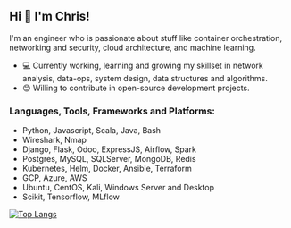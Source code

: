 ## Hi 👋 I'm Chris! 

I'm an engineer who is passionate about stuff like container orchestration, networking and security, cloud architecture, and machine learning.

- 💻 Currently working, learning and growing my skillset in network analysis, data-ops, system design, data structures and algorithms.
- 😊 Willing to contribute in open-source development projects.

### Languages, Tools, Frameworks and Platforms:
  - Python, Javascript, Scala, Java, Bash
  - Wireshark, Nmap
  - Django, Flask, Odoo, ExpressJS, Airflow, Spark
  - Postgres, MySQL, SQLServer, MongoDB, Redis
  - Kubernetes, Helm, Docker, Ansible, Terraform
  - GCP, Azure, AWS
  - Ubuntu, CentOS, Kali, Windows Server and Desktop
  - Scikit, Tensorflow, MLflow

[![Top Langs](https://github-readme-stats.vercel.app/api/top-langs/?username=limitpointinf0&layout=compact)](https://github.com/limitpointinf0/github-readme-stats)
